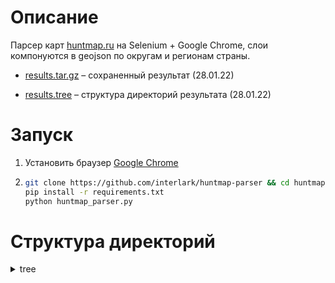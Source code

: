 # Описание
Парсер карт [huntmap.ru](https://huntmap.ru/) на Selenium + Google Chrome, слои компонуются в geojson по округам и регионам страны.

* [results.tar.gz](https://github.com/interlark/huntmap-parser/blob/main/result.tar.xz) – сохраненный результат (28.01.22)

* [results.tree](https://github.com/interlark/huntmap-parser/blob/main/result.tree) – структура директорий результата (28.01.22)

# Запуск
1. Установить браузер [Google Chrome](https://www.google.com/chrome/)
2. ```bash
   git clone https://github.com/interlark/huntmap-parser && cd huntmap-parser
   pip install -r requirements.txt
   python huntmap_parser.py
   ```
# Структура директорий

<details>
  <summary>tree</summary>

```
result
├── Дальневосточный федеральный округ
│   ├── Амурская область
│   │   ├── Граница Амурской области.geojson
│   │   ├── Границы городских округов АмО.geojson
│   │   ├── Зоны с ограничениями охоты АмО.geojson
│   │   ├── Места платной рыбалки в России.geojson
│   │   ├── Охотничье-рыболовные базы России.geojson
│   │   └── Туристические базы России.geojson
│   ├── Еврейская автономная область
│   │   ├── Граница Еврейской автономной области.geojson
│   │   ├── Границы городских округов ЕАО.geojson
│   │   ├── Закрепленные охотничьи угодья ЕАО.geojson
│   │   ├── Зоны с ограничениями охоты ЕАО.geojson
│   │   ├── Места платной рыбалки в России.geojson
│   │   ├── Общедоступные охотничьи угодья ЕАО.geojson
│   │   ├── ООПТ Еврейской автономной области.geojson
│   │   ├── Охотничье-рыболовные базы России.geojson
│   │   └── Туристические базы России.geojson
│   ├── Забайкальский край
│   │   ├── Граница Забайкальского края.geojson
│   │   ├── Закрепленные охотничьи угодья ЗК.geojson
│   │   ├── Зоны с ограничениями охоты ЗК.geojson
│   │   ├── Места платной рыбалки в России.geojson
│   │   ├── Общедоступные охотничьи угодья ЗК.geojson
│   │   ├── ООПТ Забайкальского края.geojson
│   │   ├── Охотничье-рыболовные базы России.geojson
│   │   └── Туристические базы России.geojson
│   ├── Камчатский край
│   │   ├── Граница Камчатчкого края.geojson
│   │   ├── Границы городских округов КамК.geojson
│   │   ├── Закрепленные охотничьи угодья КамК.geojson
│   │   ├── Зоны с ограничениями охоты КамК.geojson
│   │   ├── Места платной рыбалки в России.geojson
│   │   ├── Общедоступные охотничьи угодья КамК.geojson
│   │   ├── ООПТ Камчатского края.geojson
│   │   ├── Охотничье-рыболовные базы России.geojson
│   │   └── Туристические базы России.geojson
│   ├── Магаданская область
│   │   ├── Граница Магаданской области.geojson
│   │   ├── Закрепленные охотничьи угодья МагО.geojson
│   │   ├── Зоны с ограничениями охоты МагО.geojson
│   │   ├── Места платной рыбалки в России.geojson
│   │   ├── Общедоступные охотничьи угодья МагО.geojson
│   │   ├── ООПТ Магаданской области.geojson
│   │   ├── Охотничье-рыболовные базы России.geojson
│   │   └── Туристические базы России.geojson
│   ├── Приморский край
│   │   ├── Границы городских округов ПримК.geojson
│   │   ├── Границы Приморского края.geojson
│   │   ├── Закрепленные охотничьи угодья ПримК.geojson
│   │   ├── Зоны с ограничениями охоты ПримК.geojson
│   │   ├── Места платной рыбалки в России.geojson
│   │   ├── Общедоступные охотничьи угодья ПримК.geojson
│   │   ├── ООПТ Приморского края.geojson
│   │   └── Охотничье-рыболовные базы России.geojson
│   ├── Республика Бурятия
│   │   ├── Граница Республики Бурятия.geojson
│   │   ├── Зоны с ограничениями охоты РБур.geojson
│   │   ├── Места платной рыбалки в России.geojson
│   │   ├── Населенные  пункты РБур.geojson
│   │   ├── ООПТ Республики Бурятия.geojson
│   │   ├── Охотничье-рыболовные базы России.geojson
│   │   └── Туристические базы России.geojson
│   ├── Республика Саха (Якутия)
│   │   ├── Закрепленные охотничьи угодья РСЯ.geojson
│   │   ├── Зоны с ограничениями охоты РСЯ.geojson
│   │   ├── Общедоступные охотничьи угодья РСЯ.geojson
│   │   └── ООПТ Республики Саха (Якутия).geojson
│   ├── Сахалинская область
│   │   ├── Граница Сахалинской области.geojson
│   │   ├── Закрепленные охотничьи угодья СахО.geojson
│   │   ├── Зоны с ограничением охоты СахО.geojson
│   │   ├── Места платной рыбалки в России.geojson
│   │   ├── Общедоступные охотничьи угодья СахО.geojson
│   │   ├── ООПТ Сахалинской области.geojson
│   │   ├── Охотничье-рыболовные базы России.geojson
│   │   └── Туристические базы России.geojson
│   ├── Хабаровский край
│   │   ├── Граница Хабаровского края.geojson
│   │   ├── Границы городских округов ХабК.geojson
│   │   ├── Закрепленные охотничьи угодья ХабК.geojson
│   │   ├── Зеленые зоны лесов.geojson
│   │   ├── Зоны с ограничениями охоты ХабК.geojson
│   │   ├── Общедоступные охотничьи угодья ХабК.geojson
│   │   └── ООПТ Хабаровского края.geojson
│   └── Чукотский автономный округ
│       ├── Граница Чукотского АО.geojson
│       ├── Закрепленные охотничьи угодья ЧАО.geojson
│       ├── Зоны с ограничениями охоты ЧАО.geojson
│       ├── Места платной рыбалки в России.geojson
│       ├── Общедоступные охотничьи угодья ЧАО.geojson
│       ├── ООПТ Чукотского АО.geojson
│       ├── Охотничье-рыболовные базы России.geojson
│       └── Туристические базы России.geojson
├── Приволжский федеральный округ
│   ├── Кировская область
│   │   ├── Граница Кировской области.geojson
│   │   ├── Зоны с ограничением охоты КО.geojson
│   │   ├── Места платной рыбалки в России.geojson
│   │   ├── Общедоступные охотничьи угодья КО.geojson
│   │   ├── ООПТ Кировской области.geojson
│   │   ├── Охотничье-рыболовные базы России.geojson
│   │   └── Туристические базы России.geojson
│   ├── Нижегородская область
│   │   ├── Граница Нижегородской области.geojson
│   │   ├── Закрепленные охотничьи угодья НО.geojson
│   │   ├── Зоны с ограничениями охоты НО.geojson
│   │   ├── Места платной рыбалки в России.geojson
│   │   ├── Общедоступные охотничьи угодья НО.geojson
│   │   ├── ООПТ Нижегородской области.geojson
│   │   └── Охотничье-рыболовные базы России.geojson
│   ├── Оренбургская область
│   │   ├── Граница Оренбургской области.geojson
│   │   ├── Закрепленные охотничьи угодья ОрО.geojson
│   │   ├── Зоны с ограничениями охоты ОрО.geojson
│   │   ├── Общедоступные охотничьи угодья ОрО.geojson
│   │   ├── ООПТ Оренбургской области.geojson
│   │   └── Охотничье-рыболовные базы России.geojson
│   ├── Пензенская область
│   │   ├── Граница Пензенской области.geojson
│   │   ├── Закрепленные охотничьи угодья ПензО.geojson
│   │   ├── Зоны с ограничениями охоты ПензО.geojson
│   │   ├── Места платной рыбалки в России.geojson
│   │   ├── Общедоступные охотничьи угодья ПензО.geojson
│   │   ├── ООПТ Пензенской области.geojson
│   │   ├── Охотничье-рыболовные базы России.geojson
│   │   └── Туристические базы России.geojson
│   ├── Пермский край
│   │   ├── Граница Пермского края.geojson
│   │   ├── Закрепленные охотничьи угодья ПеК.geojson
│   │   ├── Зоны с ограничениями охоты ПеК.geojson
│   │   ├── Места платной рыбалки в России.geojson
│   │   ├── Общедоступные охотничьи угодья ПеК.geojson
│   │   └── Охотничье-рыболовные базы России.geojson
│   ├── Республика Башкортостан
│   │   ├── Граница Республики Башкортостан.geojson
│   │   ├── Границы городских округов РБ.geojson
│   │   ├── Закрепленные охотничьи угодья РБ.geojson
│   │   ├── Зоны с ограничениями охоты РБ.geojson
│   │   ├── Места платной рыбалки в России.geojson
│   │   ├── Общедоступные охотничьи угодья РБ.geojson
│   │   ├── ООПТ и памятники природы Башкирии.geojson
│   │   └── Охотничье-рыболовные базы России.geojson
│   ├── Республика Марий Эл
│   │   ├── Граница Республики Марий Эл.geojson
│   │   ├── Границы городских округов РМЭ.geojson
│   │   ├── Закрепленные охотничьи угодья РМЭ.geojson
│   │   ├── Зеленые изоны лесов РМЭ.geojson
│   │   ├── Зоны с ограничениями охоты РМЭ.geojson
│   │   ├── Общедоступные охотничьи угодья РМЭ.geojson
│   │   ├── ООПТ Республики Марий Эл.geojson
│   │   ├── Охотничье-рыболовные базы России.geojson
│   │   └── Туристические базы России.geojson
│   ├── Республика Мордовия
│   │   ├── Граница Республики Мордовия.geojson
│   │   ├── Границы городских округов РМор.geojson
│   │   ├── Закрепленные охотничьи угодья РМор.geojson
│   │   ├── Зеленые зоны лесов РМор.geojson
│   │   ├── Места платной рыбалки в России.geojson
│   │   ├── Общедоступные охотничьи угодья РМор.geojson
│   │   ├── ООПТ Республики Мордовия.geojson
│   │   ├── Охотничье-рыболовные базы России.geojson
│   │   └── Туристические базы России.geojson
│   ├── Республика Татарстан
│   │   ├── Граница Республики Татарстан.geojson
│   │   ├── Закрепленные охотничьи угодья РТ.geojson
│   │   ├── Зоны с ограничениями охоты РТ.geojson
│   │   ├── Места платной рыбалки в России.geojson
│   │   ├── Общедоступные охотничьи угодья РТ.geojson
│   │   ├── ООПТ Республики Татарстан.geojson
│   │   ├── Охотничье-рыболовные базы России.geojson
│   │   └── Туристические базы России.geojson
│   ├── Самарская область
│   │   ├── Граница Самарской области.geojson
│   │   ├── Границы городских округов СО.geojson
│   │   ├── Закрепленные охотничьи угодья СО.geojson
│   │   ├── Зоны с ограничениями охоты СО.geojson
│   │   ├── Места платной рыбалки в России.geojson
│   │   ├── Общедоступные охотничьи угодья СО.geojson
│   │   ├── ООПТ Самарской области.geojson
│   │   └── Охотничье-рыболовные базы России.geojson
│   ├── Саратовская область
│   │   ├── Граница Саратовской области.geojson
│   │   ├── Границы населенных пунктов СарО.geojson
│   │   ├── Закрепленные охотничьи угодья СарО.geojson
│   │   ├── Зоны с ограничениями охоты СарО.geojson
│   │   ├── Места платной рыбалки в России.geojson
│   │   ├── Общедоступные охотничьи угодья СарО.geojson
│   │   ├── ООПТ Саратовской области.geojson
│   │   └── Охотничье-рыболовные базы России.geojson
│   ├── Удмуртская Республика
│   │   ├── Граница Удмуртской Республики.geojson
│   │   ├── Границы городских округов УР.geojson
│   │   ├── Закрепленные охотничьи угодья УР.geojson
│   │   ├── Зоны с ограничениями охоты УР.geojson
│   │   ├── Места платной рыбалки в России.geojson
│   │   ├── Общедоступные охотничьи угодья УР.geojson
│   │   ├── ООПТ Удмуртской Республики.geojson
│   │   ├── Охотничье-рыболовные базы России.geojson
│   │   └── Туристические базы России.geojson
│   ├── Ульяновская область
│   │   ├── Граница Ульяновской области.geojson
│   │   ├── Закрепленные охотничьи угодья УлО.geojson
│   │   ├── Зоны с ограничениями охоты УлО.geojson
│   │   ├── Места платной рыбалки в России.geojson
│   │   ├── Общедоступные охотничьи угодья УлО.geojson
│   │   ├── ООПТ Ульяновской области.geojson
│   │   ├── Охотничье-рыболовные базы России.geojson
│   │   └── Туристические базы России.geojson
│   └── Чувашская Республика
│       ├── Граница Чувашской Республики.geojson
│       ├── Закрепленные охотничьи угодья ЧР.geojson
│       ├── Зеленые зоны лесов ЧР.geojson
│       ├── Зоны нагонки и натаски собак.geojson
│       ├── Зоны с ограничениями охоты.geojson
│       ├── Лесопарковые зоны лесов ЧР.geojson
│       ├── Населенные пункты ЧР 2022.geojson
│       ├── Общедоступные охотничьи угодья ЧР.geojson
│       ├── ООПТ Чувашской Республики.geojson
│       ├── Охотничье-рыболовные базы России.geojson
│       ├── Трасса М-12.geojson
│       └── Туристические базы России.geojson
├── Северо-Западный федеральный округ
│   ├── Архангельская область
│   │   ├── Граница Архангельской области.geojson
│   │   ├── Закрепленные охотничьи угодья АрхО.geojson
│   │   ├── Зоны с ограничениями охоты АрхО.geojson
│   │   ├── Места платной рыбалки в России.geojson
│   │   ├── Общедоступные охотничьи угодья АрхО.geojson
│   │   ├── ООПТ Архангельской области.geojson
│   │   └── Охотничье-рыболовные базы России.geojson
│   ├── Вологодская область
│   │   ├── Граница Вологодской области.geojson
│   │   ├── Закрепленные охотничьи угодья ВологО.geojson
│   │   ├── Зоны с ограничениями охоты ВологО.geojson
│   │   ├── Места платной рыбалки в России.geojson
│   │   ├── Общедоступные охотничьи угодья ВологО.geojson
│   │   ├── ООПТ Вологодской области.geojson
│   │   ├── Охотничье-рыболовные базы России.geojson
│   │   └── Туристические базы России.geojson
│   ├── Калининградская область
│   │   ├── Граница Калининградской области.geojson
│   │   ├── Закрепленные охотничьи угодья КалиО.geojson
│   │   ├── Зоны с ограничениями охоты КалиО.geojson
│   │   ├── Общедоступные охотничьи угодья КалиО.geojson
│   │   ├── ООПТ Калининградской области.geojson
│   │   ├── Охотничье-рыболовные базы России.geojson
│   │   └── Туристические базы России.geojson
│   ├── Ленинградская область
│   │   ├── Граница Ленинградской области.geojson
│   │   ├── Границы населенных пунктов ЛО.geojson
│   │   ├── Закрепленные охотничьи угодья ЛенО.geojson
│   │   ├── Зоны с ограничением охоты ЛенО.geojson
│   │   ├── Места платной рыбалки в России.geojson
│   │   ├── Общедоступные охотничьи угодья ЛенО.geojson
│   │   ├── ООПТ Ленинградской области.geojson
│   │   └── Охотничье-рыболовные базы России.geojson
│   ├── Мурманская область
│   │   ├── Граница Мурманской области.geojson
│   │   ├── Границы закрытых городских округов МурО.geojson
│   │   ├── Закрепленные охотничьи угодья МурО.geojson
│   │   ├── Зоны с ограничением охоты МурО.geojson
│   │   ├── Места платной рыбалки в России.geojson
│   │   ├── Общедоступные охотничьи угодья МурО.geojson
│   │   ├── ООПТ Мурманской области.geojson
│   │   ├── Охотничье-рыболовные базы России.geojson
│   │   └── Туристические базы России.geojson
│   ├── Ненецкий автономный округ
│   │   ├── Граница НАО.geojson
│   │   ├── Закрепленные охотничьи угодья НАО.geojson
│   │   ├── Зоны с ограничениями охоты НАО.geojson
│   │   ├── Места платной рыбалки в России.geojson
│   │   ├── Общедоступные охотничьи угодья НАО.geojson
│   │   ├── ООПТ Ненецкого автономного округа.geojson
│   │   ├── Охотничье-рыболовные базы России.geojson
│   │   └── Туристические базы России.geojson
│   ├── Новгородская область
│   │   ├── Граница Новгородской области.geojson
│   │   ├── Закрепленные охотничьи угодья НовО.geojson
│   │   ├── Зоны с ограничениями охоты НовО.geojson
│   │   ├── Места платной рыбалки в России.geojson
│   │   ├── Общедоступные охотничьи угодья НовО.geojson
│   │   ├── ООПТ Новгородской области.geojson
│   │   ├── Охотничье-рыболовные базы России.geojson
│   │   └── Туристические базы России.geojson
│   ├── Псковская область
│   │   ├── Граница Псковской области.geojson
│   │   ├── Закрепленные охотничьи угодья ПскО.geojson
│   │   ├── Зоны с ограничениями охоты ПскО.geojson
│   │   ├── Места платной рыбалки в России.geojson
│   │   ├── Общедоступные охотничьи угодья ПскО.geojson
│   │   ├── ООПТ Псковской области.geojson
│   │   ├── Охотничье-рыболовные базы России.geojson
│   │   └── Туристические базы России.geojson
│   ├── Республика Карелия
│   │   ├── Граница Республики Карелия.geojson
│   │   ├── Закрепленные охотничьи угодья РК.geojson
│   │   ├── Зоны с ограничениями охоты РК.geojson
│   │   ├── Общедоступные охотничьи угодья РК.geojson
│   │   ├── ООПТ Республики Карелия.geojson
│   │   └── Охотничье-рыболовные базы России.geojson
│   └── Республика Коми
│       ├── Граница Республики Коми.geojson
│       ├── Закрепленные охотничьи угодья Коми.geojson
│       ├── Зоны с ограничениями охоты Коми.geojson
│       ├── Места платной рыбалки в России.geojson
│       ├── Общедоступные охотничьи угодья Коми.geojson
│       ├── ООПТ Республики Коми.geojson
│       └── Охотничье-рыболовные базы России.geojson
├── Сибирский федеральный округ
│   ├── Алтайский край
│   │   ├── Граница Алтайского края.geojson
│   │   ├── Границы городских округов АлК.geojson
│   │   ├── Закрепленные охотничьи угодья АлК.geojson
│   │   ├── Зоны с ограничениями охоты АлК.geojson
│   │   ├── Места платной рыбалки в России.geojson
│   │   ├── Общедоступные охотничьи угодья АлК.geojson
│   │   ├── ООПТ Алтайского края.geojson
│   │   ├── Охотничье-рыболовные базы России.geojson
│   │   └── Туристические базы России.geojson
│   ├── Иркутская область
│   │   ├── Границы городских округов ИркО.geojson
│   │   ├── Закрепленные охотничьи угодья ИркО.geojson
│   │   ├── Места платной рыбалки в России.geojson
│   │   ├── ООПТ Иркутской области.geojson
│   │   └── Туристические базы России.geojson
│   ├── Кемеровская область
│   │   ├── Городские округа Кемеровской области.geojson
│   │   ├── Граница Кемеровской области.geojson
│   │   ├── Закрепленные охотничьи угодья КемО.geojson
│   │   ├── Зоны с ограничениями охоты КемО.geojson
│   │   ├── Лесопарковые зоны лесов КемО.geojson
│   │   ├── Общедоступные охотничьи угодья КемО.geojson
│   │   ├── ООПТ Кемеровской области.geojson
│   │   └── Охотничье-рыболовные базы России.geojson
│   ├── Красноярский край
│   │   ├── Граница Красноярского края.geojson
│   │   └── Места платной рыбалки в России.geojson
│   ├── Новосибирская область
│   │   ├── Граница Новосибирской области.geojson
│   │   ├── Закрепленные охотничьи угодья НСО.geojson
│   │   ├── Зоны с ограничениями охоты НСО.geojson
│   │   ├── Места платной рыбалки в России.geojson
│   │   ├── Общедоступные охотничьи угодья НСО.geojson
│   │   ├── ООПТ Новосибирской области.geojson
│   │   ├── Охотничье-рыболовные базы России.geojson
│   │   └── Туристические базы России.geojson
│   ├── Омская область
│   │   ├── Граница Омской области.geojson
│   │   ├── Закрепленные охотничьи угодья ОмО.geojson
│   │   ├── Зоны с ограничениями охоты ОмО.geojson
│   │   ├── Места платной рыбалки в России.geojson
│   │   ├── Общедоступные охотничьи угодья ОмО.geojson
│   │   ├── ООПТ Омской области.geojson
│   │   ├── Охотничье-рыболовные базы России.geojson
│   │   └── Туристические базы России.geojson
│   ├── Республика Алтай
│   │   ├── Граница Республики Алтай.geojson
│   │   ├── Закрепленные охотничьи угодья РесАл.geojson
│   │   ├── Зоны с ограничениями охоты РесАл.geojson
│   │   ├── Места платной рыбалки в России.geojson
│   │   ├── Общедоступные охотничьи угодья РесАл.geojson
│   │   ├── ООПТ Республики Алтай.geojson
│   │   ├── Охотничье-рыболовные базы России.geojson
│   │   └── Туристические базы России.geojson
│   ├── Республика Тыва
│   │   ├── Граница Республики Тыва.geojson
│   │   ├── Закрепленные охотничьи угодья Тыва.geojson
│   │   ├── Зоны с ограничениями охоты Тыва.geojson
│   │   ├── Места платной рыбалки в России.geojson
│   │   ├── Общедоступные охотничьи угодья Тыва.geojson
│   │   ├── ООПТ Республики Тыва.geojson
│   │   ├── Охотничье-рыболовные базы России.geojson
│   │   └── Туристические базы России.geojson
│   ├── Республика Хакасия
│   │   ├── Граница Республики Хакасия.geojson
│   │   ├── Границы населенных пунктов РХ.geojson
│   │   ├── Закрепленные охотничьи угодья РХ.geojson
│   │   ├── Места платной рыбалки в России.geojson
│   │   ├── Общедоступные охотничьи угодья РХ.geojson
│   │   ├── ООПТ Республики Хакасия.geojson
│   │   ├── Охотничье-рыболовные базы России.geojson
│   │   └── Туристические базы России.geojson
│   └── Томская область
│       ├── Административные районы ТомО.geojson
│       ├── Граница Томской области.geojson
│       ├── Закрепленные охотничьи угодья ТомО.geojson
│       ├── Зоны с ограничениями охоты ТомО.geojson
│       ├── Места платной рыбалки в России.geojson
│       └── Туристические базы России.geojson
├── Уральский федеральный округ
│   ├── Курганская область
│   │   ├── Граница Курганской области.geojson
│   │   ├── Закрепленные охотничьи угодья КургО.geojson
│   │   ├── Зоны с ограничениями охоты КургО.geojson
│   │   ├── Места платной рыбалки в России.geojson
│   │   ├── Общедоступные охотничьи угодья КургО.geojson
│   │   ├── ООПТ Курганской области.geojson
│   │   ├── Охотничье-рыболовные базы России.geojson
│   │   └── Туристические базы России.geojson
│   ├── Свердловская область
│   │   ├── Граница Свердловской области.geojson
│   │   ├── Закрепленные охотничьи угодья СвО.geojson
│   │   ├── Зоны с ограничениями охоты СвО.geojson
│   │   ├── Места платной рыбалки в России.geojson
│   │   ├── Общедоступные охотничьи угодья СвО.geojson
│   │   ├── ООПТ  Свердловской области.geojson
│   │   └── Охотничье-рыболовные базы России.geojson
│   ├── Тюменская область
│   │   ├── Граница Тюменской области.geojson
│   │   ├── Зоны с ограничениями охоты ТюмО.geojson
│   │   ├── Лесопарковый пояс ТюмО.geojson
│   │   ├── Места платной рыбалки в России.geojson
│   │   ├── ООПТ Тюменской области.geojson
│   │   ├── Охотничье-рыболовные базы России.geojson
│   │   └── Туристические базы России.geojson
│   ├── Ханты-Мансийский автономный округ — Югра
│   │   ├── Граница ХМАО-Югры.geojson
│   │   ├── Зоны с ограничениями охоты ХМАО.geojson
│   │   ├── Места платной рыбалки в России.geojson
│   │   ├── Общедоступные охотничьи угодья ХМАО.geojson
│   │   ├── ООПТ ХМАО-Югра.geojson
│   │   ├── Охотничье-рыболовные базы России.geojson
│   │   └── Туристические базы России.geojson
│   ├── Челябинская область
│   │   ├── Граница Челябинской области.geojson
│   │   ├── Закрепленные охотничьи угодья ЧО.geojson
│   │   ├── Зоны с ограничениями охоты ЧО.geojson
│   │   ├── Места платной рыбалки в России.geojson
│   │   ├── Общедоступные охотничьи угодья ЧО.geojson
│   │   ├── ООПТ Челябинской области.geojson
│   │   ├── Охотничье-рыболовные базы России.geojson
│   │   └── Туристические базы России.geojson
│   └── Ямало-Ненецкий автономный округ
│       ├── Граница Ямало-Ненецкого АО.geojson
│       ├── Закрепленные охотничьи угодья ЯНАО.geojson
│       ├── Зоны с ограничениями охоты ЯНАО.geojson
│       ├── Места платной рыбалки в России.geojson
│       ├── Общедоступные охотничьи угодья ЯНАО.geojson
│       ├── ООПТ Ямало-Ненецкого АО.geojson
│       ├── Охотничье-рыболовные базы России.geojson
│       └── Туристические базы России.geojson
├── Центральный федеральный округ
│   ├── Белгородская область
│   │   ├── Граница Белгородской области.geojson
│   │   ├── Границы городских округов БелгО.geojson
│   │   ├── Закрепленные охотничьи угодья БелгО.geojson
│   │   ├── Зоны с ограничениями охоты БелгО.geojson
│   │   ├── Места платной рыбалки в России.geojson
│   │   ├── Общедоступные охотничьи угодья БелгО.geojson
│   │   ├── ООПТ Белгородской области.geojson
│   │   └── Охотничье-рыболовные базы России.geojson
│   ├── Брянская область
│   │   ├── Граница Брянской области.geojson
│   │   ├── Границы городских округов БрянО.geojson
│   │   ├── Закреплённые охотничьи угодья БрянО.geojson
│   │   ├── Зоны с ограничениями охоты БрянО.geojson
│   │   ├── Места платной рыбалки в России.geojson
│   │   ├── Муниципальные районы БрянО.geojson
│   │   ├── Общедоступные охотничьи угодья БрянО.geojson
│   │   ├── ООПТ Брянской области.geojson
│   │   └── Охотничье-рыболовные базы России.geojson
│   ├── Владимирская область
│   │   ├── Граница Владимирской области.geojson
│   │   ├── Закрепленные охотничьи угодья ВО.geojson
│   │   ├── Зоны с ограничениями охоты ВО.geojson
│   │   ├── Общедоступные охотничьи угодья ВО.geojson
│   │   ├── ООПТ Владимирской области.geojson
│   │   └── Охотничье-рыболовные базы России.geojson
│   ├── Воронежская область
│   │   ├── Граница Воронежской области.geojson
│   │   ├── Границы городских округов ВорО.geojson
│   │   ├── Закрепленные охотничьи угодья ВорО.geojson
│   │   ├── Зоны с ограничениями охоты ВорО.geojson
│   │   ├── Места платной рыбалки в России.geojson
│   │   ├── Общедоступные охотничьи угодья ВорО.geojson
│   │   ├── ООПТ Воронежской области.geojson
│   │   └── Охотничье-рыболовные базы России.geojson
│   ├── Ивановская область
│   │   ├── Граница Ивановской области.geojson
│   │   ├── Границы городских округов ИваО.geojson
│   │   ├── Закрепленные охотничьи угодья ИваО.geojson
│   │   ├── Зоны с ограничениями охоты ИваО.geojson
│   │   ├── Места платной рыбалки в России.geojson
│   │   ├── Общедоступные охотничьи угодья ИванО.geojson
│   │   ├── ООПТ Ивановской области.geojson
│   │   └── Охотничье-рыболовные базы России.geojson
│   ├── Калужская область
│   │   ├── Граница Калужской области.geojson
│   │   ├── Закрепленные охотничьи угодья КаО.geojson
│   │   ├── Зоны с ограничением охоты КаО.geojson
│   │   ├── Населенные пункты Као.geojson
│   │   ├── Общедоступные охотничьи угодья КаО.geojson
│   │   ├── ООПТ Калужской области.geojson
│   │   ├── Охотничье-рыболовные базы России.geojson
│   │   └── Туристические базы России.geojson
│   ├── Костромская область
│   │   ├── Граница Костромской области.geojson
│   │   ├── Закрепленные охотничьи угодья КостО.geojson
│   │   ├── Зоны с ограничениями охоты КостО.geojson
│   │   ├── Общедоступные охотничьи угодья КостО.geojson
│   │   ├── ООПТ Костромской области.geojson
│   │   └── Охотничье-рыболовные базы России.geojson
│   ├── Курская область
│   │   ├── Граница Курской области.geojson
│   │   ├── Закрепленные охотничьи угодья КурО.geojson
│   │   ├── Зоны с ограничениями охоты КурО.geojson
│   │   ├── Лесопарковые зоны КурО.geojson
│   │   ├── Места платной рыбалки в России.geojson
│   │   ├── Населенные пункты КурО.geojson
│   │   ├── Общедоступные охотничьи угодья КурО.geojson
│   │   ├── ООПТ Курской области.geojson
│   │   └── Охотничье-рыболовные базы России.geojson
│   ├── Липецкая область
│   │   ├── Граница Липецкой области.geojson
│   │   ├── Границы населенных пунктов ЛипО.geojson
│   │   ├── Закрепленные охотничьи угодья ЛипО.geojson
│   │   ├── Зоны с ограничениями охоты ЛипО.geojson
│   │   ├── Общедоступные охотничьи угодья ЛипО.geojson
│   │   ├── ООПТ Липецкой области.geojson
│   │   └── Охотничье-рыболовные базы России.geojson
│   ├── Московская область
│   │   ├── Граница Московской области.geojson
│   │   ├── Границы городских округов МО.geojson
│   │   ├── Закрепленные охотничьи угодья МО.geojson
│   │   ├── Зоны с ограничениями охоты МО.geojson
│   │   ├── Общедоступные охотничьи угодья МО.geojson
│   │   └── ООПТ Московской области.geojson
│   ├── Орловская область
│   │   ├── Граница Орловской области.geojson
│   │   ├── Границы городских округов ОрлО.geojson
│   │   ├── Закреплённые охотничьи угодья ОрлО.geojson
│   │   ├── Зоны с ограничениями охоты ОрлО.geojson
│   │   ├── Общедоступные охотничьи угодья ОрлО.geojson
│   │   ├── ООПТ Орловской области.geojson
│   │   └── Охотничье-рыболовные базы России.geojson
│   ├── Рязанская область
│   │   ├── Граница Рязанской области.geojson
│   │   ├── Границы городских округов РязО.geojson
│   │   ├── Закрепленные охотничьи угодья РязО.geojson
│   │   ├── Зоны с ограничениями охоты РязО.geojson
│   │   ├── Общедоступные охотничьи угодья РязО.geojson
│   │   ├── ООПТ Рязанской области.geojson
│   │   └── Охотничье-рыболовные базы России.geojson
│   ├── Смоленская область
│   │   ├── Граница Смоленской области.geojson
│   │   ├── Границы городских округов СмолО.geojson
│   │   ├── Закрепленные охотничьи угодья СмолО.geojson
│   │   ├── Зоны с ограничениями охоты СмолО.geojson
│   │   ├── Места платной рыбалки в России.geojson
│   │   ├── Общедоступные охотничьи угодья СмолО.geojson
│   │   ├── ООПТ Смоленской области.geojson
│   │   └── Охотничье-рыболовные базы России.geojson
│   ├── Тамбовская область
│   │   ├── Граница Тамбовской области.geojson
│   │   ├── Границы городских округов ТамбО.geojson
│   │   ├── Закрепленные охотничьи угодья ТамбО.geojson
│   │   ├── Зоны с ограничениями охоты ТамбО.geojson
│   │   ├── Общедоступные охотничьи угодья ТамбО.geojson
│   │   ├── ООПТ Тамбовской области.geojson
│   │   └── Охотничье-рыболовные базы России.geojson
│   ├── Тверская область
│   │   ├── Граница Тверской области.geojson
│   │   ├── Закрепленные охотничьи угодья ТвО.geojson
│   │   ├── Зоны с ограничениями охоты ТвО.geojson
│   │   ├── Общедоступные охотничьи угодья ТвО.geojson
│   │   ├── ООПТ Тверской области.geojson
│   │   └── Охотничье-рыболовные базы России.geojson
│   ├── Тульская область
│   │   ├── Граница Тульской области.geojson
│   │   ├── Закрепленные охотничьи угодья ТулО.geojson
│   │   ├── Зоны с ограничением охоты ТулО.geojson
│   │   ├── Общедоступные охотничьи угодья ТулО.geojson
│   │   ├── ООПТ Тульской области.geojson
│   │   └── Охотничье-рыболовные базы России.geojson
│   └── Ярославская область
│       ├── Граница Ярославской области.geojson
│       ├── Закрепленные охотничьи угодья Яро.geojson
│       ├── Зоны с ограничениями охоты ЯрО.geojson
│       ├── Общедоступные охотничьи угодья ЯрО.geojson
│       ├── ООПТ Ярославской области.geojson
│       └── Охотничье-рыболовные базы России.geojson
└── Южный федеральный округ
    ├── Астраханская область
    │   ├── Граница Астраханской области.geojson
    │   ├── Закрепленные охотничьи угодья АсО.geojson
    │   ├── Зоны с ограничениями охоты АсО.geojson
    │   ├── Общедоступные охотничьи угодья АсО.geojson
    │   ├── ООПТ Астраханской области.geojson
    │   └── Охотничье-рыболовные базы России.geojson
    ├── Волгоградская область
    │   ├── Граница Волгоградской области.geojson
    │   ├── Границы городских округов ВолгО.geojson
    │   ├── Закрепленные охотничьи угодья ВолгО.geojson
    │   ├── Зоны с ограничениями охоты ВолгО.geojson
    │   ├── Общедоступные охотничьи угодья ВолгО.geojson
    │   ├── ООПТ Волгоградской области.geojson
    │   └── Охотничье-рыболовные базы России.geojson
    ├── Краснодарский край
    │   ├── Граница Краснодарского края.geojson
    │   ├── Границы городских округов КраК.geojson
    │   ├── Закрепленные охотничьи угодья КраК.geojson
    │   ├── Зоны с ограничениями охоты КраК.geojson
    │   ├── Места платной рыбалки в России.geojson
    │   ├── Общедоступные охотничьи угодья КраК.geojson
    │   ├── ООПТ Краснодарского края.geojson
    │   └── Охотничье-рыболовные базы России.geojson
    ├── Республика Адыгея
    │   ├── Граница Республики Адыгея.geojson
    │   ├── Закрепленные охотничьи угодья РесАд.geojson
    │   ├── Зоны с ограничениями охоты РАд.geojson
    │   ├── Общедоступные охотничьи угодья РесАд.geojson
    │   ├── ООПТ Республики Адыгея.geojson
    │   └── Охотничье-рыболовные базы России.geojson
    ├── Республика Калмыкия
    │   ├── Граница Республики Калмыкия.geojson
    │   ├── Закрепленные охотничьи угодья РКалм.geojson
    │   ├── Зоны с ограничениями охоты РКалм.geojson
    │   ├── Общедоступные охотничьи угодья РКалм.geojson
    │   ├── ООПТ Республики Калмыкия.geojson
    │   └── Охотничье-рыболовные базы России.geojson
    ├── Республика Крым
    │   ├── Граница Республики Крым.geojson
    │   ├── Границы населенных пунктов РеКр.geojson
    │   ├── Закрепленные охотничьи угодья РеКр.geojson
    │   ├── Зоны с ограничениями охоты РеКр.geojson
    │   ├── Общедоступные охотничьи угодья РеКр.geojson
    │   ├── ООПТ Республики Крым.geojson
    │   └── Охотничье-рыболовные базы России.geojson
    └── Ростовская область
        ├── Граница Ростовской области.geojson
        ├── Границы городских округов РО.geojson
        ├── Закрепленные охотничьи угодья РО.geojson
        ├── Зоны с ограничениями охоты РО.geojson
        ├── Общедоступные охотничьи угодья РО.geojson
        ├── ООПТ Ростовской области.geojson
        └── Охотничье-рыболовные базы России.geojson

82 directories, 555 files
```
</details>
